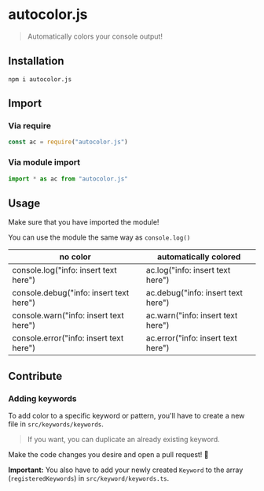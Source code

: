 # autocolor.js

> Automatically colors your console output!

## Installation

```console
npm i autocolor.js
```

## Import

### Via require
```javascript
const ac = require("autocolor.js")
```

### Via module import
```javascript
import * as ac from "autocolor.js"
```

## Usage

Make sure that you have imported the module! 

You can use the module the same way as `console.log()` 

| no color                                | automatically colored              |
| --------------------------------------- | ---------------------------------- |
| console.log("info: insert text here")   | ac.log("info: insert text here")   |
| console.debug("info: insert text here") | ac.debug("info: insert text here") |
| console.warn("info: insert text here")  | ac.warn("info: insert text here")  |
| console.error("info: insert text here") | ac.error("info: insert text here") |

## Contribute

### Adding keywords

To add color to a specific keyword or pattern, you'll have to create a new file in `src/keywords/keywords`.

> If you want, you can duplicate an already existing keyword. 

Make the code changes you desire and open a pull request! :rocket:

**Important:** You also have to add your newly created `Keyword` to the array (`registeredKeywords`) in `src/keyword/keywords.ts`.
